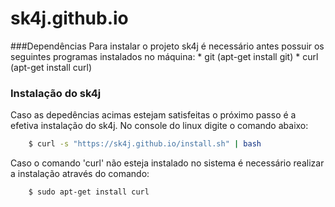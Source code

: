# sk4j.github.io

###Dependências
Para instalar o projeto sk4j é necessário antes possuir os seguintes programas instalados no máquina:
    * git (apt-get install git)
    * curl (apt-get install curl)

### Instalação do sk4j
Caso as depedências acimas estejam satisfeitas o próximo passo é a efetiva instalação do sk4j. No console do linux digite o comando abaixo:
```bash
    $ curl -s "https://sk4j.github.io/install.sh" | bash
```
Caso o comando 'curl' não esteja instalado no sistema é necessário realizar a instalação através do comando:
```bash
    $ sudo apt-get install curl
```
